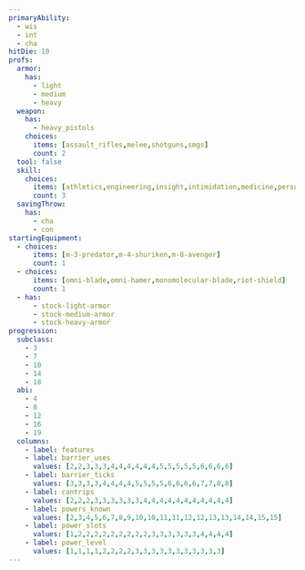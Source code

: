 ```yaml
---
primaryAbility:
  - wis
  - int
  - cha
hitDie: 10
profs:
  armor:
    has:
      - light
      - medium
      - heavy
  weapon:
    has:
      - heavy_pistols
    choices:
      items: [assault_rifles,melee,shotguns,smgs]
      count: 2
  tool: false
  skill:
    choices:
      items: [athletics,engineering,insight,intimidation,medicine,persuasion,science,survival]
      count: 3
  savingThrow:
    has:
      - cha
      - con
startingEquipment:
  - choices:
      items: [m-3-predator,m-4-shuriken,m-8-avenger]
      count: 1
  - choices:
      items: [omni-blade,omni-hamer,monomolecular-blade,riot-shield]
      count: 1
  - has:
      - stock-light-armor
      - stock-medium-armor
      - stock-heavy-armor
progression:
  subclass:
    - 3
    - 7
    - 10
    - 14
    - 18
  abi:
    - 4
    - 8
    - 12
    - 16
    - 19
  columns:
    - label: features
    - label: barrier_uses
      values: [2,2,3,3,3,4,4,4,4,4,4,5,5,5,5,5,6,6,6,6]
    - label: barrier_ticks
      values: [3,3,3,3,4,4,4,4,5,5,5,5,6,6,6,6,7,7,8,8]
    - label: cantrips
      values: [2,2,2,3,3,3,3,3,3,4,4,4,4,4,4,4,4,4,4,4]
    - label: powers_known
      values: [2,3,4,5,6,7,8,9,10,10,11,11,12,12,13,13,14,14,15,15]
    - label: power_slots
      values: [1,2,2,2,2,2,2,2,2,2,3,3,3,3,3,3,4,4,4,4]
    - label: power_level
      values: [1,1,1,1,2,2,2,2,3,3,3,3,3,3,3,3,3,3,3]
---
```

